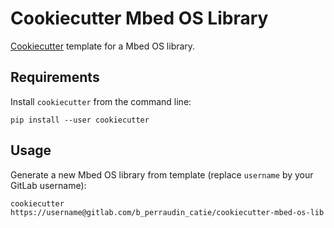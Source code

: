 # Cookiecutter Mbed OS Library

[Cookiecutter](https://github.com/audreyr/cookiecutter) template for a Mbed OS
library.

## Requirements

Install `cookiecutter` from the command line:

```shell
pip install --user cookiecutter
```

## Usage

Generate a new Mbed OS library from template (replace `username` by your
GitLab username):

```
cookiecutter https://username@gitlab.com/b_perraudin_catie/cookiecutter-mbed-os-lib
```
